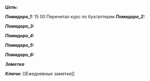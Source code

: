 
***Цель:***  

***Помидоро_1:*** 15 00
Перечитал курс по бухгалтерии
***Помидоро_2:*** 

***Помидоро_3:*** 

***Помидоро_4:*** 

***Помидоро_5:*** 

***Помидоро_6:*** 

***Заметка*** 


***Ключи:*** [[Ежедневные заметки]]
